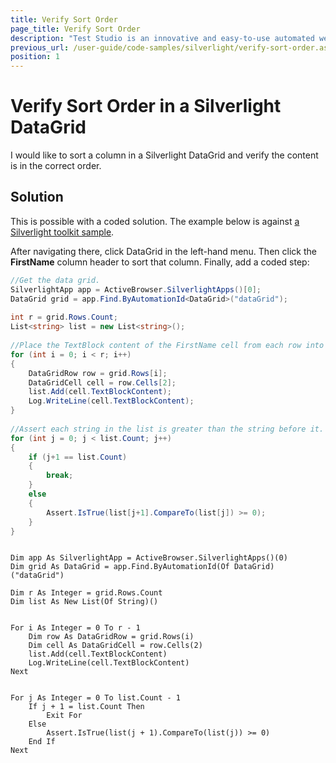 ```yaml
---
title: Verify Sort Order
page_title: Verify Sort Order
description: "Test Studio is an innovative and easy-to-use automated web, WPF and load testing solution. Test Studio tests support essential technologies like ASP.NET AJAX, Silverlight, PHP and MVC. HTML5, Testing framework, functional testing, performance testing, load testing, exploratory testing, manual testing."
previous_url: /user-guide/code-samples/silverlight/verify-sort-order.aspx, /user-guide/code-samples/silverlight/verify-sort-order
position: 1
---
```

# Verify Sort Order in a Silverlight DataGrid

I would like to sort a column in a Silverlight DataGrid and verify the content is in the correct order.

## Solution

This is possible with a coded solution. The example below is against <a href="http://silverlight.codeplex.com/downloads/get/119862" target="_blank">a Silverlight toolkit sample</a>.
 
After navigating there, click DataGrid in the left-hand menu. Then click the **FirstName** column header to sort that column. Finally, add a coded step:

```C#
//Get the data grid.
SilverlightApp app = ActiveBrowser.SilverlightApps()[0];
DataGrid grid = app.Find.ByAutomationId<DataGrid>("dataGrid");
 
int r = grid.Rows.Count;
List<string> list = new List<string>();
 
//Place the TextBlock content of the FirstName cell from each row into the string list.
for (int i = 0; i < r; i++)
{
    DataGridRow row = grid.Rows[i];
    DataGridCell cell = row.Cells[2];   
    list.Add(cell.TextBlockContent);
    Log.WriteLine(cell.TextBlockContent);
}
 
//Assert each string in the list is greater than the string before it.
for (int j = 0; j < list.Count; j++)
{
    if (j+1 == list.Count)
    {
        break;
    }
    else
    {
        Assert.IsTrue(list[j+1].CompareTo(list[j]) >= 0);
    }
}
```

```VB

Dim app As SilverlightApp = ActiveBrowser.SilverlightApps()(0)
Dim grid As DataGrid = app.Find.ByAutomationId(Of DataGrid)("dataGrid")
 
Dim r As Integer = grid.Rows.Count
Dim list As New List(Of String)()
 

For i As Integer = 0 To r - 1
    Dim row As DataGridRow = grid.Rows(i)
    Dim cell As DataGridCell = row.Cells(2)
    list.Add(cell.TextBlockContent)
    Log.WriteLine(cell.TextBlockContent)
Next
 

For j As Integer = 0 To list.Count - 1
    If j + 1 = list.Count Then
        Exit For
    Else
        Assert.IsTrue(list(j + 1).CompareTo(list(j)) >= 0)
    End If
Next
```


